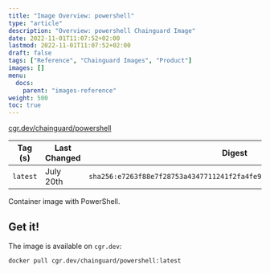 ```yaml
---
title: "Image Overview: powershell"
type: "article"
description: "Overview: powershell Chainguard Image"
date: 2022-11-01T11:07:52+02:00
lastmod: 2022-11-01T11:07:52+02:00
draft: false
tags: ["Reference", "Chainguard Images", "Product"]
images: []
menu:
  docs:
    parent: "images-reference"
weight: 500
toc: true
---
```


[cgr.dev/chainguard/powershell](https://github.com/chainguard-images/images/tree/main/images/powershell)

| Tag (s)   | Last Changed | Digest                                                                    |
|-----------|--------------|---------------------------------------------------------------------------|
|  `latest` | July 20th    | `sha256:e7263f88e7f28753a4347711241f2fa4fe94cbbfc162086d530a79ea1ac1079e` |



Container image with PowerShell.

## Get it!

The image is available on `cgr.dev`:

    docker pull cgr.dev/chainguard/powershell:latest

